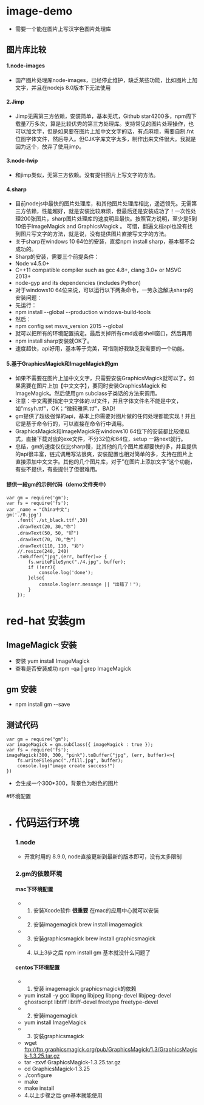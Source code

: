 # image-demo
- 需要一个能在图片上写汉字色图片处理库

## 图片库比较

#### 1.node-images
- 国产图片处理库node-images，已经停止维护，缺乏某些功能，比如图片上加文字，并且在nodejs 8.0版本下无法使用

#### 2.Jimp
- Jimp无需第三方依赖，安装简单，基本无坑，Github star4200多，npm周下载量7万多次，算是比较优秀的第三方处理库。支持常见的图片处理操作，也可以加文字，但是如果要在图片上加中文文字的话，有点麻烦，需要自制.fnt位图字体文件，然后导入。但CJK字库文字太多，制作出来文件很大。我就是因为这个，放弃了使用jimp。

#### 3.node-lwip
- 和jimp类似，无第三方依赖。没有提供图片上写文字的方法。

#### 4.sharp
- 目前nodejs中最快的图片处理库，和其他图片处理库相比，遥遥领先。无需第三方依赖，性能超好，就是安装比较麻烦，但最后还是安装成功了！一次性处理200张图片，sharp图片处理库的速度明显最快。按照官方说明，至少是5到10倍于ImageMagick and GraphicsMagick 。
可惜，翻遍文档api也没有找到图片写文字的方法，就是说，没有提供图片直接写文字的方法。
- 关于sharp在windows 10 64位的安装，直接npm install sharp，基本都不会成功的。
- Sharp的安装，需要三个前提条件：
- Node v4.5.0+
- C++11 compatible compiler such as gcc 4.8+, clang 3.0+ or MSVC 2013+
- node-gyp and its dependencies (includes Python)
- 对于windows10 64位来说，可以运行以下两条命令，一劳永逸解决sharp的安装问题：
- 先运行：
- npm install --global --production windows-build-tools
- 然后：
- npm config set msvs_version 2015 --global
- 就可以把所有的环境配置搞定。最后关掉所有cmd或者shell窗口，然后再用
- npm install sharp安装就OK了。
- 速度超快，api好用，基本等于完美，可惜刚好我缺乏我需要的一个功能。

#### 5.基于GraphicsMagick和ImageMagick的gm
- 如果不需要在图片上加中文文字，只需要安装GraphicsMagick就可以了。如果需要在图片上加【中文文字】，要同时安装GraphicsMagick 和 ImageMagick。然后使用gm subclass子类话的方法来调用。
- 注意：中文需要指定中文字体的.ttf文件，并且字体文件名不能是中文，如"msyh.ttf"，OK；“微软雅黑.ttf”，BAD!
- gm提供了超级强悍的api，基本上你需要对图片做的任何处理都能实现！并且它是基于命令行的，可以直接在命令行中调用。
- GraphicsMagick和ImageMagick在windows10 64位下的安装都比较傻瓜式，直接下载对应的exe文件，不分32位和64位，setup 一路next就行。
- 总结，gm的速度仅仅比sharp慢，比其他的几个图片库都要快的多，并且提供的api很丰富，链式调用写法很爽，安装配置也相对简单的多，支持在图片上直接添加中文文字。其他的几个图片库，对于&rdquo;在图片上添加文字&ldquo;这个功能，有些不提供，有些提供了但很难用。

#### 提供一段gm的示例代码（demo文件夹中）
```
var gm = require('gm');
var fs = require('fs');
var _name = "China中文";
gm('./0.jpg')
    .font('./st_black.ttf',30)
    .drawText(20, 30,"你")
    .drawText(50, 50, "好")
    .drawText(70, 70,"色")
    .drawText(110, 110, "彩")
    //.resize(240, 240)
    .toBuffer("jpg",(err, buffer)=> {
        fs.writeFileSync("./4.jpg", buffer);
        if (!err){
            console.log('done');
        }else{
            console.log(err.message || "出错了！");
        }
    });
```


# red-hat 安装gm

## ImageMagick 安装 
- 安装    yum install ImageMagick
- 查看是否安装成功   rpm -qa | grep ImageMagick

## gm 安装
- npm install gm --save

## 测试代码
```
var gm = require("gm");
var imageMagick = gm.subClass({ imageMagick : true });
var fs = require('fs');
imageMagick(300, 300, "pink").toBuffer("jpg", (err, buffer)=>{
    fs.writeFileSync("./fill.jpg", buffer);
    console.log("image create success!")
})
```
- 会生成一个300*300，背景色为粉色的图片

#环境配置
- # 代码运行环境
  
  ### 1.node
  - 开发时用的 8.9.0, node直接更新到最新的版本即可，没有太多限制
  
  ### 2.gm的依赖环境
  
  #### mac下环境配置
  - 1. 安装Xcode软件 **很重要** 在mac的应用中心就可以安装
  - 2. 安装imagemagick        brew install imagemagick
  - 3. 安装graphicsmagick     brew install graphicsmagick
  - 4. 以上3步之后 npm install gm 基本就没什么问题了
  
  #### centos下环境配置
  - 1. 安装 imagemagick graphicsmagick的依赖
  - yum install -y gcc libpng libjpeg libpng-devel libjpeg-devel ghostscript libtiff libtiff-devel freetype freetype-devel
  - 2. 安装imagemagick
  - yum install ImageMagick
  - 3. 安装graphicsmagick
  - wget ftp://ftp.graphicsmagick.org/pub/GraphicsMagick/1.3/GraphicsMagick-1.3.25.tar.gz
  - tar -zxvf GraphicsMagick-1.3.25.tar.gz
  - cd GraphicsMagick-1.3.25
  - ./configure
  - make
  - make install
  - 4.以上步骤之后 gm基本就能使用
